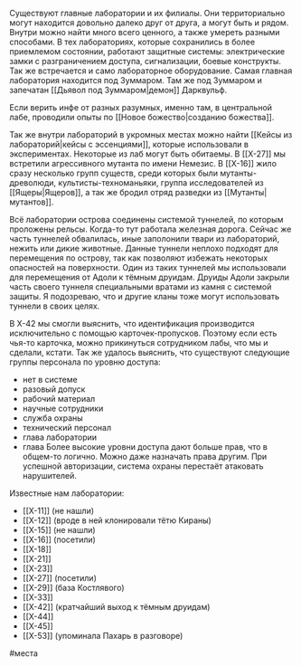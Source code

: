 Существуют главные лаборатории и их филиалы. Они территориально могут находится довольно далеко друг от друга, а могут быть и рядом. Внутри можно найти много всего ценного, а также умереть разными способами. В тех лабораториях, которые сохранились в более приемлемом состоянии, работают защитные системы: электрические замки с разграничением доступа, сигнализации, боевые конструкты. Так же встречается и само лабораторное оборудование.
Самая главная лаборатория находится под Зуммаром. Там же под Зуммаром и запечатан [[Дьявол под Зуммаром|демон]] Дарквульф.

Если верить инфе от разных разумных, именно там, в центральной лабе, проводили опыты по [[Новое божество|созданию божества]].

Так же внутри лабораторий в укромных местах можно найти [[Кейсы из лабораторий|кейсы с эссенциями]], которые использовали в экспериментах. Некоторые из лаб могут быть обитаемы. В [[Х-27]] мы встретили агрессивного мутанта по имени Немезис. В [[Х-16]] жило сразу несколько групп существ, среди которых были мутанты-древолюди, культисты-техноманьяки, группа исследователей из [[Ящеры|Ящеров]], а так же бродил отряд разведки из [[Мутанты|мутантов]].

Всё лаборатории острова соединены системой туннелей, по которым проложены рельсы. Когда-то тут работала железная дорога. Сейчас же часть туннелей обвалилась, иные заполонили твари из лабораторий, нежить или дикие животные. Данные туннели неплохо подходят для  перемещения по острову, так как позволяют избежать некоторых опасностей на поверхности. Один из таких туннелей мы использовали для перемещения от Адоли к тёмным друидам. Друиды Адоли закрыли часть своего туннеля специальными вратами из камня с системой защиты. Я подозреваю, что и другие кланы тоже могут использовать туннели в своих целях.

В Х-42 мы смогли выяснить, что идентификация производится исключительно с помощью карточек-пропусков. Поэтому если есть чья-то карточка, можно прикинуться сотрудником лабы, что мы и сделали, кстати. Так же удалось выяснить, что существуют следующие группы персонала по уровню доступа:
- нет в системе
- разовый допуск
- рабочий материал
- научные сотрудники
- служба охраны
- технический персонал
- глава лаборатории
- глава
Более высокие уровни доступа дают больше прав, что в общем-то логично. Можно даже назначать права другим. 
При успешной авторизации, система охраны перестаёт атаковать нарушителей.

Известные нам лаборатории:
- [[Х-11]] (не нашли)
- [[Х-12]] (вроде в ней клонировали тётю Кираны)
- [[Х-15]] (не нашли)
- [[Х-16]] (посетили)
- [[Х-18]]
- [[Х-21]] 
- [[Х-23]]
- [[Х-27]] (посетили)
- [[Х-29]] (база Костлявого)
- [[Х-33]]
- [[Х-42]] (кратчайший выход к тёмным друидам)
- [[Х-44]]
- [[Х-45]]
- [[Х-53]] (упоминала Пахарь в разговоре)

#места
